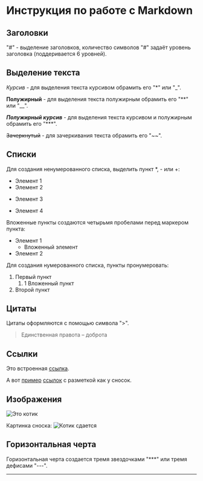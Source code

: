 # Инструкция по работе с Markdown

## Заголовки

"#" - выделение заголовков, количество символов "#" задаёт уровень заголовка (поддеривается 6 уровней).

## Выделение текста

*Курсив* - для выделения текста курсивом обрамить его "*" или "_".

**Полужирный** - для выделения текста полужирным обрамить его "**" или "__".

***Полужирный курсив*** - для выделения текста курсивом и полужирным обрамить его "***".

~~Зачеркнутый~~ - для зачеркивания текста обрамить его "~~".

## Списки

Для создания ненумерованного списка, выделить пункт *, - или +:
* Элемент 1
* Элемент 2
- Элемент 3
+ Элемент 4

Вложенные пункты создаются четырьмя пробелами перед маркером пункта:

* Элемент 1
    * Вложенный элемент
* Элемент 2

Для создания нумерованного списка, пункты пронумеровать:
1. Первый пункт
    1. 1 Вложенный пункт
2. Второй пункт

## Цитаты

Цитаты оформляются с помощью символа ">".

> Единственная правота – доброта

## Ссылки

Это встроенная [ссылка](https://rutube.ru/channel/25121656/).

А вот [пример][1]  [ссылок][2] с разметкой как у сносок.

[1]: https://vjoy.cc/wp-content/uploads/2021/02/637018e20cd044f197cd7eafc9ceb46e.jpg
[2]: https://vjoy.cc/wp-content/uploads/2021/02/7917da40b4b50aea9ed80f1477c7f861.jpg

## Изображения 

![Это котик](Kotik.jpg)

Картинка сноска:
![Котик сдается][image1]

[image1]: Cat.jpg

## Горизонтальная черта

Горизонтальная черта создается тремя звездочками "***" или тремя дефисами "---".
***
